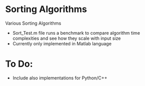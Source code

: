 # Sorting Algorithms

Various Sorting Algorithms

- Sort_Test.m file runs a benchmark to compare algorithm time complexities and see how they scale with input size
- Currently only implemented in Matlab language


# To Do:
- Include also implementations for Python/C++
